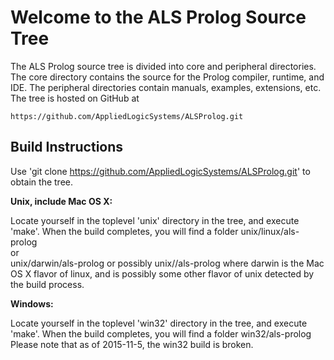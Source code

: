 Welcome to the ALS Prolog Source Tree
=====================================

The ALS Prolog source tree is divided into core and peripheral
directories.  The core directory contains the source for the Prolog
compiler, runtime, and IDE.  The peripheral directories contain manuals,
examples, extensions, etc.   The tree is hosted on GitHub at

	https://github.com/AppliedLogicSystems/ALSProlog.git

Build Instructions
------------------

Use 'git clone https://github.com/AppliedLogicSystems/ALSProlog.git' to obtain the tree.

**Unix, include Mac OS X:**

Locate yourself in the toplevel 'unix' directory in the tree, and execute 'make'.
When the build completes, you will find a folder 
	unix/linux/als-prolog	
		or 	
	unix/darwin/als-prolog
		or possibly
	unix/<flavor>/als-prolog
where darwin is the Mac OS X flavor of linux, and <flavor> is possibly some other flavor of unix detected by the build process.

**Windows:**

Locate yourself in the toplevel 'win32' directory in the tree, and execute 'make'.
When the build completes, you will find a folder 
	win32/als-prolog	
Please note that as of 2015-11-5, the win32 build is broken.

